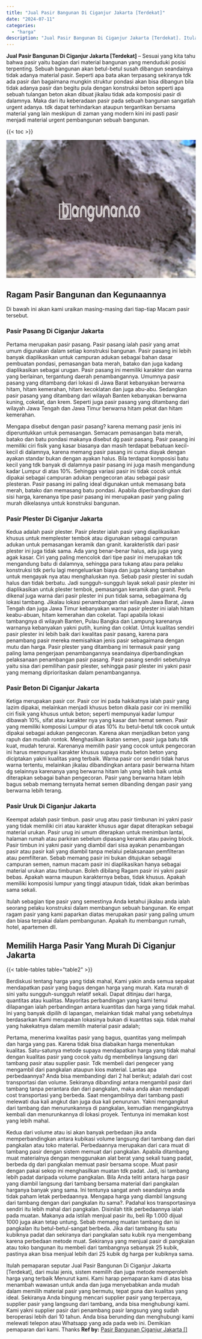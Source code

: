 ```yaml
---
title: "Jual Pasir Bangunan Di Ciganjur Jakarta [Terdekat]"
date: "2024-07-11"
categories: 
  - "harga"
description: "Jual Pasir Bangunan Di Ciganjur Jakarta [Terdekat]. Itulah pemaparan seputar Jual Pasir Bangunan Di Ciganjur Jakarta [Terdekat], dari mulai jenis, sistem m..."
---
```


**Jual Pasir Bangunan Di Ciganjur Jakarta \[Terdekat\]** – Sesuai yang kita tahu bahwa pasir yaitu bagian dari material bangunan yang menduduki posisi terpenting. Sebuah bangunan akan betul-betul susah dibangun seandainya tidak adanya material pasir. Seperti apa bata akan terpasang sekiranya tdk ada pasir dan bagaimana mungkin struktur pondasi akan bisa dibangun bila tidak adanya pasir dan begitu pula dengan konstruksi beton seperti apa sebuah tulangan beton akan dibuat jikalau tidak ada komposisi pasir di dalamnya. Maka dari itu keberadaan pasir pada sebuah bangunan sangatlah urgent adanya. tdk dapat terhindarkan ataupun tergantikan bersama material yang lain meskipun di zaman yang modern kini ini pasti pasir menjadi material urgent pembangunan sebuah bangunan.

{{< toc >}}

![Jual Pasir Bangunan Di Ciganjur Jakarta [Terdekat]](/images/jual-pasir-bangunan-69.png)

## Ragam Pasir Bangunan dan Kegunaannya

Di bawah ini akan kami uraikan masing-masing dari tiap-tiap Macam pasir tersebut.

### Pasir Pasang Di Ciganjur Jakarta

Pertama merupakan pasir pasang. Pasir pasang ialah pasir yang amat umum digunakan dalam setiap konstruksi bangunan. Pasir pasang ini lebih banyak diaplikasikan untuk campuran adukan sebagai bahan dasar pembuatan pondasi, pemasangan bata merah, batako dan juga kadang diaplikasikan sebagai urugan. Pasir pasang ini memiliki karakter dan warna yang berlainan, tergantung daerah penambangannya. Umumnya pasir pasang yang ditambang dari lokasi di Jawa Barat kebanyakan berwarna hitam, hitam kemerahan, hitam kecoklatan dan juga abu-abu. Sedangkan pasir pasang yang ditambang dari wilayah Banten kebanyakan berwarna kuning, cokelat, dan krem. Seperti juga pasir pasang yang ditambang dari wilayah Jawa Tengah dan Jawa Timur berwarna hitam pekat dan hitam kemerahan.

Mengapa disebut dengan pasir pasang? karena memang pasir jenis ini diperuntukkan untuk pemasangan. Semacam pemasangan bata merah, batako dan batu pondasi makanya disebut dg pasir pasang. Pasir pasang ini memiliki ciri fisik yang kasar biasanya dan masih terdapat bebatuan kecil-kecil di dalamnya, karena memang pasir pasang ini cuma diayak dengan ayakan standar bukan dengan ayakan halus. Bila terdapat komposisi batu kecil yang tdk banyak di dalamnya pasir pasang ini juga masih mengandung kadar Lumpur di atas 10%. Sehingga variasi pasir ini tidak cocok untuk dipakai sebagai campuran adukan pengecoran atau sebagai pasir plesteran. Pasir pasang ini paling ideal digunakan untuk memasang bata merah, batako dan memasang batu pondasi. Apabila diperbandingkan dari sisi harga, karenanya tipe pasir pasang ini merupakan pasir yang paling murah dikelasnya untuk konstruksi bangunan.

### Pasir Plester Di Ciganjur Jakarta

Kedua adalah pasir plester. Pasir plester ialah pasir yang diaplikasikan khusus untuk memplester tembok atau digunakan sebagai campuran adukan untuk pemasangan keramik dan granit. karakteristik dari pasir plester ini juga tidak sama. Ada yang benar-benar halus, ada juga yang agak kasar. Ciri yang paling mencolok dari tipe pasir ini merupakan tdk mengandung batu di dalamnya, sehingga para tukang atau para pelaku konstruksi tdk perlu lagi mengeluarkan biaya dan juga tukang tambahan untuk mengayak nya atau menghaluskan nya. Sebab pasir plester ini sudah halus dan tidak berbatu. Jadi sungguh-sungguh layak sekali pasir plester ini diaplikasikan untuk plester tembok, pemasangan keramik dan granit. Perlu dikenal juga warna dari pasir plester ini pun tidak sama, sebagaimana dg lokasi tambang. Jikalau lokasi penambangan dari wilayah Jawa Barat, Jawa Tengah dan juga Jawa Timur kebanyakan warna pasir plester ini ialah hitam keabu-abuan, hitam kemerahan dan cokelat. Tapi apabila lokasi tambangnya di wilayah Banten, Pulau Bangka dan Lampung karenanya warnanya kebanyakan yakni putih, kuning dan coklat. Untuk kualitas sendiri pasir plester ini lebih baik dari kwalitas pasir pasang, karena para penambang pasir mereka memisahkan jenis pasir sebagaimana dengan mutu dan harga. Pasir plester yang ditambang ini termasuk pasir yang paling lama pengerjaan penambangannya seandainya diperbandingkan pelaksanaan penambangan pasir pasang. Pasir pasang sendiri sebetulnya yaitu sisa dari pemilihan pasir plester, sehingga pasir plester ini yakni pasir yang memang diprioritaskan dalam penambangannya.

### Pasir Beton Di Ciganjur Jakarta

Ketiga merupakan pasir cor. Pasir cor ini pada hakikatnya ialah pasir yang lazim dipakai, melainkan menjadi khusus beton dikala pasir cor ini memiliki ciri fisik yang khusus untuk beton; seperti mempunyai kadar lumpur dibawah 10%, sifat atau karakter nya yang kasar dan hemat semen. Pasir yang memiliki komposisi Lumpur di atas 10% itu betul-betul tdk cocok untuk dipakai sebagai adukan pengecoran. Karena akan menjadikan beton yang rapuh dan mudah rontok. Menghasilkan ikatan semen, pasir juga batu tdk kuat, mudah terurai. Karenanya memilih pasir yang cocok untuk pengecoran ini harus mempunyai karakter khusus supaya mutu beton beton yang diciptakan yakni kualitas yang terbaik. Warna pasir cor sendiri tidak harus warna tertentu, melainkan jikalau dibandingkan antara pasir berwarna hitam dg selainnya karenanya yang berwarna hitam lah yang lebih baik untuk diterapkan sebagai bahan pengecoran. Pasir yang berwarna hitam lebih bagus sebab memang ternyata hemat semen dibanding dengan pasir yang berwarna lebih terang.

### Pasir Uruk Di Ciganjur Jakarta

Keempat adalah pasir timbun. pasir urug atau pasir timbunan ini yakni pasir yang tidak memiliki ciri atau karakter khusus agar dapat diterapkan sebagai material urukan. Pasir urug ini umum diterapkan untuk menimbun lantai, halaman rumah atau parkiran sebelum dipasang keramik atau paving block. Pasir timbun ini yakni pasir yang diambil dari sisa ayakan penambangan pasir atau pasir kali yang diambil tanpa melalui pelaksanaan pemfilteran atau pemfilteran. Sebab memang pasir ini bukan ditujukan sebagai campuran semen, namun macam pasir ini diaplikasikan hanya sebagai material urukan atau timbunan. Boleh dibilang Ragam pasir ini yakni pasir bebas. Apakah warna maupun karakternya bebas, tidak khusus. Apakah memiliki komposisi lumpur yang tinggi ataupun tidak, tidak akan berimbas sama sekali.

Itulah sebagian tipe pasir yang semestinya Anda ketahui jikalau anda ialah seorang pelaku konstruksi dalam membangun sebuah bangunan. Ke empat ragam pasir yang kami paparkan diatas merupakan pasir yang paling umum dan biasa terpakai dalam pembangunan. Apakah itu membangun rumah, hotel, apartemen dll.

## Memilih Harga Pasir Yang Murah Di Ciganjur Jakarta

{{< table-tables table="table2" >}}

Berdiskusi tentang harga yang tidak mahal, Kami yakin anda semua sepakat mendapatkan pasir yang bagus dengan harga yang murah. Kata murah di sini yaitu sungguh-sungguh relatif sekali. Dapat ditinjau dari harga, quantitas atau kualitas. Mayoritas perbandingan yang kami temui dilapangan ialah perbandingan antara kuantitas dan harga yang tidak mahal. Ini yang banyak dipilih di lapangan, melainkan tidak mahal yang sebetulnya berdasarkan Kami merupakan lokasinya bukan di kuantitas saja. tidak mahal yang hakekatnya dalam memilih material pasir adalah;

Pertama, menerima kwalitas pasir yang bagus, quantitas yang melimpah dan harga yang pas. Karena tidak bisa diabaikan harga menentukan kualitas. Satu-satunya metode supaya mendapatkan harga yang tidak mahal dengan kualitas pasir yang cocok yaitu dg membelinya langsung dari tambang pasir atau supplier pasir. Tdk membeli dari pengecer yang mengambil dari pangkalan ataupun kios material. Lantas apa perbedaannya? Anda bisa membandingi dari 2 hal berikut; adalah dari cost transportasi dan volume. Sekiranya dibandingi antara mengambil pasir dari tambang tanpa perantara dan dari pangkalan, maka anda akan mendapati cost transportasi yang berbeda. Saat mengambilnya dari tambang pasti melewati dua kali angkut dan juga dua kali penurunan. Yakni mengangkut dari tambang dan menurunkannya di pangkalan, kemudian mengangkutnya kembali dan menurunkannya di lokasi proyek. Tentunya ini memakan kost yang lebih mahal.

Kedua dari volume atau isi akan banyak perbedaan jika anda memperbandingkan antara kubikasi volume langsung dari tambang dan dari pangkalan atau toko material. Perbedaannya merupakan dari cara muat di tambang pasir dengan sistem memuat dari pangkalan. Apabila ditambang muat materialnya dengan menggunakan alat berat yang sekali tuang padat, berbeda dg dari pangkalan memuat pasir bersama scope. Muat pasir dengan pakai sekop ini menghasilkan muatan tdk padat. Jadi, isi tambang lebih padat daripada volume pangkalan. Bila Anda teliti antara harga pasir yang diambil langsung dari tambang bersama material dari pangkalan harganya banyak yang sama. Ini tentunya sangat aneh seandainya anda tidak paham letak perbedaannya. Mengapa harga yang diambil langsung dari tambang dengan dari pangkalan itu sama?. Padahal kos transportasinya sendiri itu lebih mahal dari pangkalan. Disinilah titik perbedaannya ialah pada muatan. Makanya ada istilah menjual pasir itu, beli Rp 1.000 dijual 1000 juga akan tetap untung. Sebab memang muatan tambang dan isi pangkalan itu betul-betul-sangat berbeda. Jika dari tambang itu satu kubiknya padat dan sekiranya dari pangkalan satu kubik nya mengembang karena perbedaan metode muat. Sekiranya yang menjual pasir di pangkalan atau toko bangunan itu membeli dari tambangnya sebanyak 25 kubik, pastinya akan bisa menjual lebih dari 25 kubik dg harga per kubiknya sama.

Itulah pemaparan seputar Jual Pasir Bangunan Di Ciganjur Jakarta \[Terdekat\], dari mulai jenis, sistem memilih dan juga metode memperoleh harga yang terbaik Menurut kami. Kami harap pemaparan kami di atas bisa menambah wawasan untuk anda dan juga menyebabkan anda mudah dalam memilih material pasir yang bermutu, tepat guna dan kualitas yang ideal. Sekiranya Anda bingung mencari supplier pasir yang terpercaya, supplier pasir yang langsung dari tambang, anda bisa menghubungi kami. Kami yakni supplier pasir dari penambang pasir langsung yang sudah beroperasi lebih dari 10 tahun. Anda bisa berunding dan menghubungi kami melewati telepon atau Whatsapp yang ada pada web ini. Demikian pemaparan dari kami. Thanks
**Ref by:** [Pasir Bangunan Ciganjur Jakarta []](https://id.wikipedia.org/wiki/Pasir)
